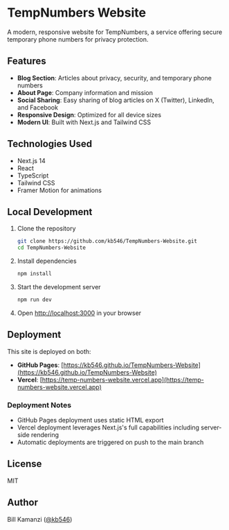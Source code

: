 # TempNumbers Website

A modern, responsive website for TempNumbers, a service offering secure temporary phone numbers for privacy protection.

## Features

- **Blog Section**: Articles about privacy, security, and temporary phone numbers
- **About Page**: Company information and mission
- **Social Sharing**: Easy sharing of blog articles on X (Twitter), LinkedIn, and Facebook
- **Responsive Design**: Optimized for all device sizes
- **Modern UI**: Built with Next.js and Tailwind CSS

## Technologies Used

- Next.js 14
- React
- TypeScript
- Tailwind CSS
- Framer Motion for animations

## Local Development

1. Clone the repository
   ```bash
   git clone https://github.com/kb546/TempNumbers-Website.git
   cd TempNumbers-Website
   ```

2. Install dependencies
   ```bash
   npm install
   ```

3. Start the development server
   ```bash
   npm run dev
   ```

4. Open [http://localhost:3000](http://localhost:3000) in your browser

## Deployment

This site is deployed on both:

- **GitHub Pages**: [https://kb546.github.io/TempNumbers-Website](https://kb546.github.io/TempNumbers-Website)
- **Vercel**: [https://temp-numbers-website.vercel.app](https://temp-numbers-website.vercel.app)

### Deployment Notes

- GitHub Pages deployment uses static HTML export
- Vercel deployment leverages Next.js's full capabilities including server-side rendering
- Automatic deployments are triggered on push to the main branch

## License

MIT

## Author

Bill Kamanzi ([@kb546](https://github.com/kb546))
